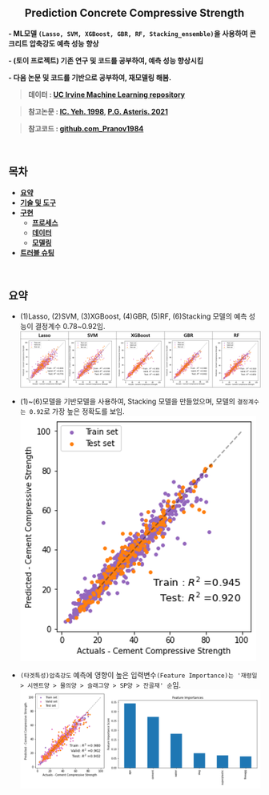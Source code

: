 <h2 align="center">Prediction Concrete Compressive Strength</h2>

**- ML모델 `(Lasso, SVM, XGBoost, GBR, RF, Stacking_ensemble)`을 사용하여 콘크리트 압축강도 예측 성능 향상**

**- (토이 프로젝트) 기존 연구 및 코드를 공부하여, 예측 성능 향상시킴**

**- 다음 논문 및 코드를 기반으로 공부하여, 재모델링 해봄.**

> **데이터 : [UC Irvine Machine Learning repository](https://archive.ics.uci.edu/ml/datasets/concrete+compressive+strength)**

> **참고논문 : [IC. Yeh. 1998](https://www.sciencedirect.com/science/article/pii/S0008884698001653),   [P.G. Asteris. 2021](https://www.sciencedirect.com/science/article/pii/S0008884621000983)**

> **참고코드 : [github.com_Pranov1984](https://github.com/Pranov1984/Prediction-of-cement-compressive-strength-using-stacked-ensemble-modelling/blob/master/Concrete%20Compressive%20Strength%20Prediction-V3.ipynb)**

<br/>

## **목차** 
<b>

- [요약](#요약)
- [기술 및 도구](#기술-및-도구)
- [구현](#구현)
  - [프로세스](#1-프로세스)
  - [데이터](#2-데이터)
  - [모델링](#3-모델링)
- [트러블 슈팅](#트러블-슈팅)
</b>
<br/>


## **요약**
- (1)Lasso, (2)SVM, (3)XGBoost, (4)GBR, (5)RF, (6)Stacking 모델의 예측 성능이 결정계수 0.78~0.92임.   
![](https://github.com/P-uyoung/AI-research/blob/master/Concrete/Fig/baseModel_performance.png) 

- (1)~(6)모델을 기반모델을 사용하여, Stacking 모델을 만들었으며, 모델의 `결정계수는 0.92`로 가장 높은 정확도를 보임.   
![](https://github.com/P-uyoung/AI-research/blob/master/Concrete/Fig/metaModel_performance.png)  

- `(타겟특성)압축강도` 예측에 영향이 높은 입력변수`(Feature Importance)는 '재령일 > 시멘트양 > 물의양 > 슬래그양 > SP양 > 잔골재' 순`임.   
![](https://github.com/P-uyoung/AI-research/blob/master/Concrete/Fig/Feature_Importance.png)   

<br/>
<!-- 
## **기술 및 도구**
  <span><img src="https://img.shields.io/badge/Python-05122A?style=flat-square&logo=python"/></span>
  <span><img src="https://img.shields.io/badge/Pytorch-EE4C2C?style=flat-square&logo=PyTorch&logoColor=white"></span>
  <span><img src="https://img.shields.io/badge/TensorFlow-FF6F00?style=flat-square&logo=TensorFlow&logoColor=white"></span>
  <span><img src="https://img.shields.io/badge/TensorFlowLite-41454A?style=flat-square&logo=TensorFlowLite&logoColor=white"></span>
  <span><img src="https://img.shields.io/badge/Linux-FCC624?style=flat-square&logo=Linux&logoColor=white"></span>
  
<br/>



